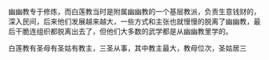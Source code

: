 
幽幽教专于修炼，而白莲教当时是附属幽幽教的一个基层教派，负责生意钱财的，深入民间，后来他们发展越来越大，一些方式和主张也就慢慢的脱离了幽幽教，最后干脆连组织都脱离出去了，但他们大多数的武学都是从幽幽教里学的。

白莲教有圣母有圣姑有教主，三圣从事，其中教主最大，教母位次，圣姑居三